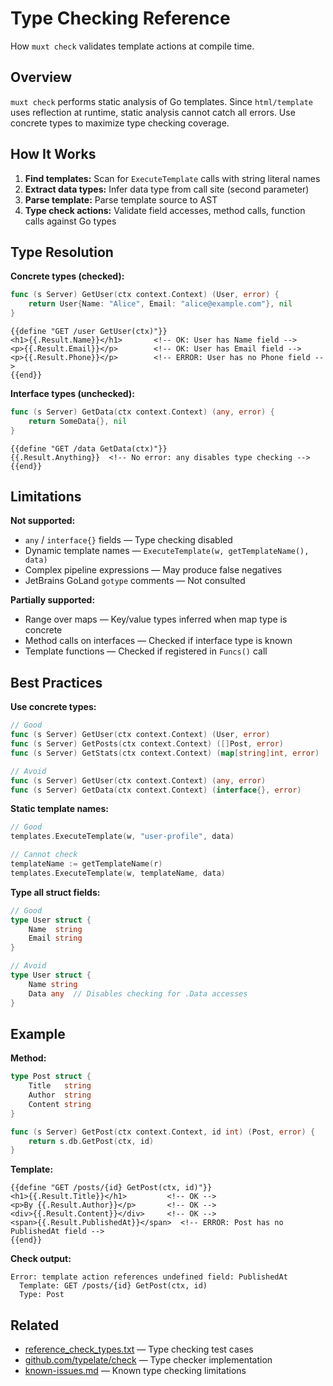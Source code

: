 # Type Checking Reference

How `muxt check` validates template actions at compile time.

## Overview

`muxt check` performs static analysis of Go templates. Since `html/template` uses reflection at runtime, static analysis cannot catch all errors. Use concrete types to maximize type checking coverage.

## How It Works

1. **Find templates:** Scan for `ExecuteTemplate` calls with string literal names
2. **Extract data types:** Infer data type from call site (second parameter)
3. **Parse template:** Parse template source to AST
4. **Type check actions:** Validate field accesses, method calls, function calls against Go types

## Type Resolution

**Concrete types (checked):**
```go
func (s Server) GetUser(ctx context.Context) (User, error) {
    return User{Name: "Alice", Email: "alice@example.com"}, nil
}
```
```gotemplate
{{define "GET /user GetUser(ctx)"}}
<h1>{{.Result.Name}}</h1>       <!-- OK: User has Name field -->
<p>{{.Result.Email}}</p>        <!-- OK: User has Email field -->
<p>{{.Result.Phone}}</p>        <!-- ERROR: User has no Phone field -->
{{end}}
```

**Interface types (unchecked):**
```go
func (s Server) GetData(ctx context.Context) (any, error) {
    return SomeData{}, nil
}
```
```gotemplate
{{define "GET /data GetData(ctx)"}}
{{.Result.Anything}}  <!-- No error: any disables type checking -->
{{end}}
```

## Limitations

**Not supported:**
- `any` / `interface{}` fields — Type checking disabled
- Dynamic template names — `ExecuteTemplate(w, getTemplateName(), data)`
- Complex pipeline expressions — May produce false negatives
- JetBrains GoLand `gotype` comments — Not consulted

**Partially supported:**
- Range over maps — Key/value types inferred when map type is concrete
- Method calls on interfaces — Checked if interface type is known
- Template functions — Checked if registered in `Funcs()` call

## Best Practices

**Use concrete types:**
```go
// Good
func (s Server) GetUser(ctx context.Context) (User, error)
func (s Server) GetPosts(ctx context.Context) ([]Post, error)
func (s Server) GetStats(ctx context.Context) (map[string]int, error)

// Avoid
func (s Server) GetUser(ctx context.Context) (any, error)
func (s Server) GetData(ctx context.Context) (interface{}, error)
```

**Static template names:**
```go
// Good
templates.ExecuteTemplate(w, "user-profile", data)

// Cannot check
templateName := getTemplateName(r)
templates.ExecuteTemplate(w, templateName, data)
```

**Type all struct fields:**
```go
// Good
type User struct {
    Name  string
    Email string
}

// Avoid
type User struct {
    Name string
    Data any  // Disables checking for .Data accesses
}
```

## Example

**Method:**
```go
type Post struct {
    Title   string
    Author  string
    Content string
}

func (s Server) GetPost(ctx context.Context, id int) (Post, error) {
    return s.db.GetPost(ctx, id)
}
```

**Template:**
```gotemplate
{{define "GET /posts/{id} GetPost(ctx, id)"}}
<h1>{{.Result.Title}}</h1>         <!-- OK -->
<p>By {{.Result.Author}}</p>       <!-- OK -->
<div>{{.Result.Content}}</div>     <!-- OK -->
<span>{{.Result.PublishedAt}}</span>  <!-- ERROR: Post has no PublishedAt field -->
{{end}}
```

**Check output:**
```
Error: template action references undefined field: PublishedAt
  Template: GET /posts/{id} GetPost(ctx, id)
  Type: Post
```

## Related

- [reference_check_types.txt](../../cmd/muxt/testdata/reference_check_types.txt) — Type checking test cases
- [github.com/typelate/check](https://pkg.go.dev/github.com/typelate/check) — Type checker implementation
- [known-issues.md](known-issues.md) — Known type checking limitations
